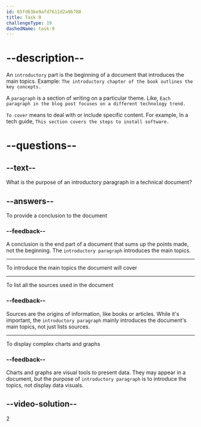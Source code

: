 ```yaml
---
id: 65fd63be9afd7611d2a9b788
title: Task 9
challengeType: 19
dashedName: task-9
---
```


# --description--

An `introductory` part is the beginning of a document that introduces the main topics. Example: `The introductory chapter of the book outlines the key concepts.`

A `paragraph` is a section of writing on a particular theme. Like, `Each paragraph in the blog post focuses on a different technology trend.` 

`To cover` means to deal with or include specific content. For example, In a tech guide, `This section covers the steps to install software.`

# --questions--

## --text--

What is the purpose of an introductory paragraph in a technical document?

## --answers--

To provide a conclusion to the document

### --feedback--

A conclusion is the end part of a document that sums up the points made, not the beginning. The `introductory paragraph` introduces the main topics.

---

To introduce the main topics the document will cover

---

To list all the sources used in the document

### --feedback--

Sources are the origins of information, like books or articles. While it's important, the `introductory paragraph` mainly introduces the document's main topics, not just lists sources.

---

To display complex charts and graphs

### --feedback--

Charts and graphs are visual tools to present data. They may appear in a document, but the purpose of `introductory paragraph` is to introduce the topics, not display data visuals.

## --video-solution--

2
